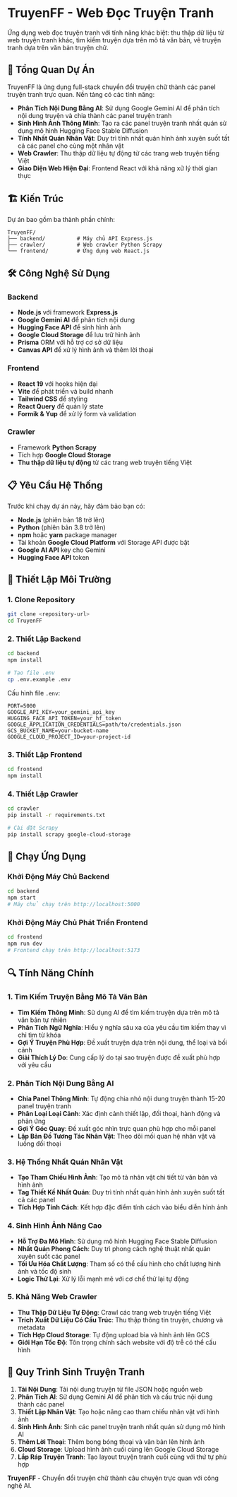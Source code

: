 # TruyenFF - Web Đọc Truyện Tranh

Ứng dụng web đọc truyện tranh với tính năng khác biệt: thu thập dữ liệu từ web truyện tranh khác, tìm kiếm truyện dựa trên mô tả văn bản, vẽ truyện tranh dựa trên văn bản truyện chữ.

## 🚀 Tổng Quan Dự Án

TruyenFF là ứng dụng full-stack chuyển đổi truyện chữ thành các panel truyện tranh trực quan. Nền tảng có các tính năng:

- **Phân Tích Nội Dung Bằng AI**: Sử dụng Google Gemini AI để phân tích nội dung truyện và chia thành các panel truyện tranh
- **Sinh Hình Ảnh Thông Minh**: Tạo ra các panel truyện tranh nhất quán sử dụng mô hình Hugging Face Stable Diffusion
- **Tính Nhất Quán Nhân Vật**: Duy trì tính nhất quán hình ảnh xuyên suốt tất cả các panel cho cùng một nhân vật
- **Web Crawler**: Thu thập dữ liệu tự động từ các trang web truyện tiếng Việt
- **Giao Diện Web Hiện Đại**: Frontend React với khả năng xử lý thời gian thực

## 🏗️ Kiến Trúc

Dự án bao gồm ba thành phần chính:

```
TruyenFF/
├── backend/          # Máy chủ API Express.js
├── crawler/          # Web crawler Python Scrapy
└── frontend/         # Ứng dụng web React.js
```

## 🛠️ Công Nghệ Sử Dụng

### Backend
- **Node.js** với framework **Express.js**
- **Google Gemini AI** để phân tích nội dung
- **Hugging Face API** để sinh hình ảnh
- **Google Cloud Storage** để lưu trữ hình ảnh
- **Prisma** ORM với hỗ trợ cơ sở dữ liệu
- **Canvas API** để xử lý hình ảnh và thêm lời thoại

### Frontend
- **React 19** với hooks hiện đại
- **Vite** để phát triển và build nhanh
- **Tailwind CSS** để styling
- **React Query** để quản lý state
- **Formik & Yup** để xử lý form và validation

### Crawler
- Framework **Python Scrapy**
- Tích hợp **Google Cloud Storage**
- **Thu thập dữ liệu tự động** từ các trang web truyện tiếng Việt

## 📋 Yêu Cầu Hệ Thống

Trước khi chạy dự án này, hãy đảm bảo bạn có:

- **Node.js** (phiên bản 18 trở lên)
- **Python** (phiên bản 3.8 trở lên)
- **npm** hoặc **yarn** package manager
- Tài khoản **Google Cloud Platform** với Storage API được bật
- **Google AI API** key cho Gemini
- **Hugging Face API** token

## 🔧 Thiết Lập Môi Trường

### 1. Clone Repository
```bash
git clone <repository-url>
cd TruyenFF
```

### 2. Thiết Lập Backend
```bash
cd backend
npm install

# Tạo file .env
cp .env.example .env
```

Cấu hình file `.env`:
```env
PORT=5000
GOOGLE_API_KEY=your_gemini_api_key
HUGGING_FACE_API_TOKEN=your_hf_token
GOOGLE_APPLICATION_CREDENTIALS=path/to/credentials.json
GCS_BUCKET_NAME=your-bucket-name
GOOGLE_CLOUD_PROJECT_ID=your-project-id
```

### 3. Thiết Lập Frontend
```bash
cd frontend
npm install
```

### 4. Thiết Lập Crawler
```bash
cd crawler
pip install -r requirements.txt

# Cài đặt Scrapy
pip install scrapy google-cloud-storage
```

## 🚀 Chạy Ứng Dụng

### Khởi Động Máy Chủ Backend
```bash
cd backend
npm start
# Máy chủ chạy trên http://localhost:5000
```

### Khởi Động Máy Chủ Phát Triển Frontend
```bash
cd frontend
npm run dev
# Frontend chạy trên http://localhost:5173
```

## 🔍 Tính Năng Chính

### 1. Tìm Kiếm Truyện Bằng Mô Tả Văn Bản
- **Tìm Kiếm Thông Minh**: Sử dụng AI để tìm kiếm truyện dựa trên mô tả văn bản tự nhiên
- **Phân Tích Ngữ Nghĩa**: Hiểu ý nghĩa sâu xa của yêu cầu tìm kiếm thay vì chỉ tìm từ khóa
- **Gợi Ý Truyện Phù Hợp**: Đề xuất truyện dựa trên nội dung, thể loại và bối cảnh
- **Giải Thích Lý Do**: Cung cấp lý do tại sao truyện được đề xuất phù hợp với yêu cầu

### 2. Phân Tích Nội Dung Bằng AI
- **Chia Panel Thông Minh**: Tự động chia nhỏ nội dung truyện thành 15-20 panel truyện tranh
- **Phân Loại Loại Cảnh**: Xác định cảnh thiết lập, đối thoại, hành động và phản ứng
- **Gợi Ý Góc Quay**: Đề xuất góc nhìn trực quan phù hợp cho mỗi panel
- **Lập Bản Đồ Tương Tác Nhân Vật**: Theo dõi mối quan hệ nhân vật và luồng đối thoại

### 3. Hệ Thống Nhất Quán Nhân Vật
- **Tạo Tham Chiếu Hình Ảnh**: Tạo mô tả nhân vật chi tiết từ văn bản và hình ảnh
- **Tag Thiết Kế Nhất Quán**: Duy trì tính nhất quán hình ảnh xuyên suốt tất cả các panel
- **Tích Hợp Tính Cách**: Kết hợp đặc điểm tính cách vào biểu diễn hình ảnh

### 4. Sinh Hình Ảnh Nâng Cao
- **Hỗ Trợ Đa Mô Hình**: Sử dụng mô hình Hugging Face Stable Diffusion
- **Nhất Quán Phong Cách**: Duy trì phong cách nghệ thuật nhất quán xuyên suốt các panel
- **Tối Ưu Hóa Chất Lượng**: Tham số có thể cấu hình cho chất lượng hình ảnh và tốc độ sinh
- **Logic Thử Lại**: Xử lý lỗi mạnh mẽ với cơ chế thử lại tự động

### 5. Khả Năng Web Crawler
- **Thu Thập Dữ Liệu Tự Động**: Crawl các trang web truyện tiếng Việt
- **Trích Xuất Dữ Liệu Có Cấu Trúc**: Thu thập thông tin truyện, chương và metadata
- **Tích Hợp Cloud Storage**: Tự động upload bìa và hình ảnh lên GCS
- **Giới Hạn Tốc Độ**: Tôn trọng chính sách website với độ trễ có thể cấu hình

## 🎨 Quy Trình Sinh Truyện Tranh

1. **Tải Nội Dung**: Tải nội dung truyện từ file JSON hoặc nguồn web
2. **Phân Tích AI**: Sử dụng Gemini AI để phân tích và cấu trúc nội dung thành các panel
3. **Thiết Lập Nhân Vật**: Tạo hoặc nâng cao tham chiếu nhân vật với hình ảnh
4. **Sinh Hình Ảnh**: Sinh các panel truyện tranh nhất quán sử dụng mô hình AI
5. **Thêm Lời Thoại**: Thêm bong bóng thoại và văn bản lên hình ảnh
6. **Cloud Storage**: Upload hình ảnh cuối cùng lên Google Cloud Storage
7. **Lắp Ráp Truyện Tranh**: Tạo layout truyện tranh cuối cùng với thứ tự phù hợp


**TruyenFF** - Chuyển đổi truyện chữ thành câu chuyện trực quan với công nghệ AI.
